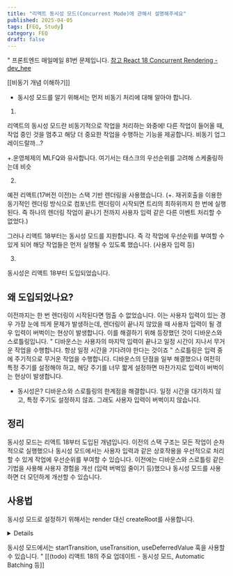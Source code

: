 ```yaml
---
title: "리액트 동시성 모드(Concurrent Mode)에 관해서 설명해주세요"
published: 2025-04-05
tags: [FEQ, Study]
category: FEQ
draft: false
---
```

" 프론트엔드 매일메일 81번 문제입니다. [참고 React 18 Concurrent Rendering - dev_hee](https://velog.io/@heelieben/React-18-Concurrent-Rendering)

[[비동기 개념 이해하기]]
- 동시성 모드를 알기 위해서는 먼저 비동기 처리에 대해 알아야 합니다.

1. 
리액트의 동시성 모드란 비동기적으로 작업을 처리하는 와중에!
다른 작업이 들어올 때, 작업 중인 것을 멈추고 해당 더 중요한 작업을 수행하는 기능을 제공합니다.
비동기 업그레이드랄까...?

+.운영체제의 MLFQ와 유사합니다. 여기서는 태스크의 우선순위를 고려해 스케줄링하는데 비슷

2. 
예전 리액트(17버전 이전)는 스택 기반 렌더링을 사용했습니다.
(+. 재귀호출을 이용한 동기적인 렌더링 방식으로 컴포넌트 렌더링이 시작되면 트리의 최하위까지 한 번에 실행된다. 즉 하나의 렌더링 작업이 끝나기 전까지 사용자 입력 같은 다른 이벤트 처리할 수 없었다.)

그러나 리액트 18부터는 동시성 모드를 지원합니다. 즉 각 작업에 우선순위를 부여할 수 있게 되어 해당 작업들은 먼저 실행될 수 있도록 했습니다. (사용자 입력 등)

3. 
동시성은 리액트 18부터 도입되었습니다. 
## 왜 도입되었나요?
이전까지는 한 번 렌더링이 시작된다면 멈출 수 없었습니다. 이는 사용자 입력이 있는 경우 가장 눈에 띄게 문제가 발생하는데, 렌더링이 끝나지 않았을 때 사용자 입력이 될 경우 입력이 버벅이는 현상이 발생합니다.
이를 해결하기 위해 등장했던 것이 디바운스와 스로틀링입니다.
" 디바운스는 사용자의 마지막 입력이 끝나고 일정 시간이 지나서 무거운 작업을 수행합니다. 항상 일정 시간을 기다려야 한다는 것이죠
" 스로틀링은 입력 중에 주기적으로 무거운 작업을 수행합니다. 디바운스의 단점을 일부 해결했으나 여전히 특정 주기를 설정해야 하고, 해당 주기를 너무 짧게 설정하면 마찬가지로 입력이 버벅이는 현상이 발생합니다.
- 동시성은? 디바운스와 스로틀링의 한계점을 해결합니다. 일정 시간을 대기하지 않고, 특정 주기도 설정하지 않죠. 그래도 사용자 입력이 버벅이지 않습니다.
## 정리
동시성 모드는 리액트 18부터 도입된 개념입니다. 이전의 스택 구조는 모든 작업이 순차적으로 실행했으나 동시성 모드에서는 사용자 입력과 같은 상호작용을 우선적으로 처리할 수 있게 작업에 우선순위를 부여할 수  있습니다. 이전에는 디바운스와 스로틀링 같은 기법을 사용해 사용자 경험을 개선 (입력 버벅임 줄이기 등)했으나 동시성 모드를 사용하면 더 모던하게 개선할 수 있습니다.
## 사용법
동시성 모드로 설정하기 위해서는 render 대신 createRoot를 사용합니다.
<details>
```javascript
// 기존 리액트 18 이전
import ReactDOM from 'react-dom';
import App from 'App';

const container = document.getElementById('app'); 

ReactDOM.render(<App />, container);

```
```javascript
// 리액트 18
import ReactDOM from 'react-dom';
import App from 'App'; 

const container = document.getElementById('app'); 

// 루트를 생성합니다.
const root = ReactDOM.createRoot(container); 

// 루트를 통해 앱을 렌더 합니다.
root.render(<App />);
```
기본적으로 CRA(create-react-app) 으로 생성하게 되면 createRoot를 사용했습니다만 2025년 2월 14일부터 CRA의 공식 지원이 중단되었습니다.

</details>

동시성 모드에서는 startTransition, useTransition, useDeferredValue 훅을 사용할 수 있습니다.
" [[(todo) 리액트 18의 주요 업데이트 - 동시성 모드, Automatic Batching 등]]